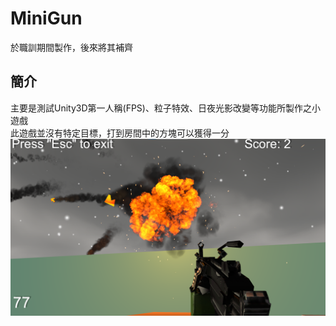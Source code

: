 # MiniGun
 於職訓期間製作，後來將其補齊
## 簡介
主要是測試Unity3D第一人稱(FPS)、粒子特效、日夜光影改變等功能所製作之小遊戲<br>
此遊戲並沒有特定目標，打到房間中的方塊可以獲得一分<br>
<img src="png/preview.png" alt="preview.png" aria-hidden="true">

